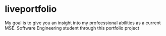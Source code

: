 # liveportfolio
My goal is to give you an insight into my profeessional abilities as a current MSE. Software Engineering student through this portfolio project
